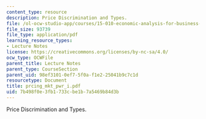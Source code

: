 ```yaml
---
content_type: resource
description: Price Discrimination and Types.
file: /ol-ocw-studio-app/courses/15-010-economic-analysis-for-business-decisions-fall-2004/7b498f0e3fb1733cbe1b7a5469b84d3b_prcing_mkt_pwr_i.pdf
file_size: 93739
file_type: application/pdf
learning_resource_types:
- Lecture Notes
license: https://creativecommons.org/licenses/by-nc-sa/4.0/
ocw_type: OCWFile
parent_title: Lecture Notes
parent_type: CourseSection
parent_uid: 98ef3101-0ef7-5f0a-f1e2-25041b9c7c1d
resourcetype: Document
title: prcing_mkt_pwr_i.pdf
uid: 7b498f0e-3fb1-733c-be1b-7a5469b84d3b
---
```

Price Discrimination and Types.
